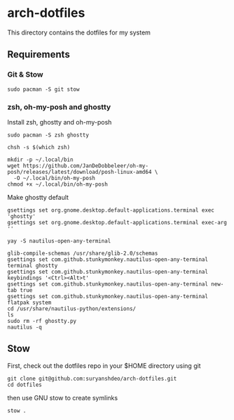 # arch-dotfiles

This directory contains the dotfiles for my system

## Requirements

### Git & Stow

```
sudo pacman -S git stow
```

### zsh, oh-my-posh and ghostty

Install zsh, ghostty and oh-my-posh

```
sudo pacman -S zsh ghostty
```
```
chsh -s $(which zsh)
```
```
mkdir -p ~/.local/bin
wget https://github.com/JanDeDobbeleer/oh-my-posh/releases/latest/download/posh-linux-amd64 \
  -O ~/.local/bin/oh-my-posh
chmod +x ~/.local/bin/oh-my-posh
```

Make ghostty default

```
gsettings set org.gnome.desktop.default-applications.terminal exec 'ghostty'
gsettings set org.gnome.desktop.default-applications.terminal exec-arg ''
```
```
yay -S nautilus-open-any-terminal
```
```
glib-compile-schemas /usr/share/glib-2.0/schemas
gsettings set com.github.stunkymonkey.nautilus-open-any-terminal terminal ghostty
gsettings set com.github.stunkymonkey.nautilus-open-any-terminal keybindings '<Ctrl><Alt>t'
gsettings set com.github.stunkymonkey.nautilus-open-any-terminal new-tab true
gsettings set com.github.stunkymonkey.nautilus-open-any-terminal flatpak system
cd /usr/share/nautilus-python/extensions/
ls
sudo rm -rf ghostty.py
nautilus -q
```

## Stow

First, check out the dotfiles repo in your $HOME directory using git

```
git clone git@github.com:suryanshdeo/arch-dotfiles.git
cd dotfiles
```

then use GNU stow to create symlinks

```
stow .
```
